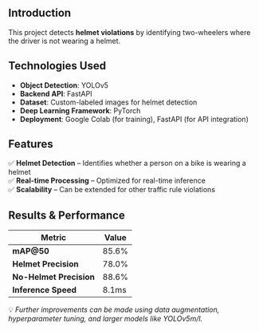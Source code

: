 ## Introduction  
This project detects **helmet violations** by identifying two-wheelers where the driver is not wearing a helmet.   

## Technologies Used  
- **Object Detection**: YOLOv5  
- **Backend API**: FastAPI  
- **Dataset**: Custom-labeled images for helmet detection  
- **Deep Learning Framework**: PyTorch  
- **Deployment**: Google Colab (for training), FastAPI (for API integration)  

## Features  
✅ **Helmet Detection** – Identifies whether a person on a bike is wearing a helmet  
✅ **Real-time Processing** – Optimized for real-time inference  
✅ **Scalability** – Can be extended for other traffic rule violations  

## Results & Performance

| Metric               | Value  |
|----------------------|--------|
| **mAP@50**          | 85.6%  |
| **Helmet Precision** | 78.0%  |
| **No-Helmet Precision** | 88.6%  |
| **Inference Speed**  | 8.1ms  |

💡 *Further improvements can be made using data augmentation, hyperparameter tuning, and larger models like YOLOv5m/l.*


